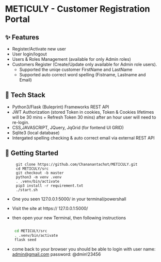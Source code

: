 # METICULY - Customer Registration Portal

## ✨ Features
- Register/Activate new user
- User login/logout
- Users & Roles Management  (available for only Admin roles)
- Customers Register (Create/Update only available for Admin role users).
  - Supported the uniqe customer FirstName and LastName
  - Supported auto correct word spelling (Fistname, Lastname and Email) 


## 🧰 Tech Stack
  - Python3/Flask (Buleprint) Frameworks REST API
  - JWT Authorization (stored Token in cookies, Token & Cookies lifetimes will be 30 mins + Refresh Token 30 mins) after an hour user will need to re-login.
  - CSS,JAVASCRIPT, JQuery, JqGrid (for fontend UI GRID)
  - Sqlite3 (local database)
  - Intergated spelling checking & auto correct email via external REST API 

## 🚀 Getting Started

         git clone https://github.com/Chananantachot/METICULY.git 
         cd METICULY/src
         git checkout -b master
         python3 -m venv .venv
         . .venv/bin/activate
         pip3 install -r requirement.txt
         ./start.sh

  - One you seen 127.0.0.1:5000/ in your terminal/powershall
  - Visit the site at https:// 127.0.0.1:5000/
  - then open your new Terminal, then following instructions
   
      ```bash
      
       cd METICULY/src
       . .venv/bin/activate
       flask seed

 - come back to your browser you should be able to login with
     user name: admin@gmail.com
     password:  @dmin!23456
      
  
